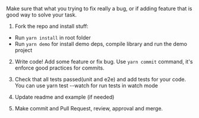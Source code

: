 Make sure that what you trying to fix really a bug, or if adding feature that is good way to solve your task.

1. Fork the repo and install stuff:
 - Run `yarn install` in root folder
 - Run `yarn demo` for install demo deps, compile library and run the demo project
2. Write code! Add some feature or fix bug. Use `yarn commit` command, it's enforce good practices for commits.

3. Check that all tests passed(unit and e2e) and add tests for your code.
You can use yarn test --watch for run tests in watch mode

4. Update readme and example (if needed)

5. Make commit and Pull Request, review, approval and merge.
